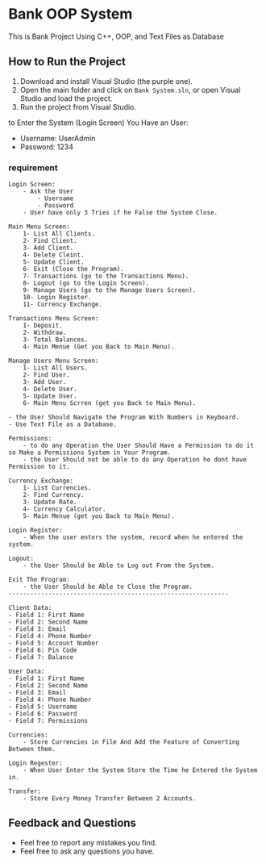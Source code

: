 # Bank OOP System
This is Bank Project Using C++, OOP, and Text Files as Database

## How to Run the Project
1. Download and install Visual Studio (the purple one).
2. Open the main folder and click on `Bank System.sln`, or open Visual Studio and load the project.
3. Run the project from Visual Studio.

to Enter the System (Login Screen) You Have an User:
- Username: UserAdmin
- Password: 1234

### requirement

	Login Screen:
        - Ask the User 
		    - Username
		    - Password
        - User have only 3 Tries if he False the System Close.

    Main Menu Screen:
        1- List All Clients.
        2- Find Client.
        3- Add Client.
        4- Delete Cleint.
        5- Update Client.
        6- Exit (Close the Program).
        7- Transactions (go to the Transactions Menu).
        8- Logout (go to the Login Screen).
        9- Manage Users (go to the Manage Users Screen).
        10- Login Register.
        11- Currency Exchange.

    Transactions Menu Screen:
        1- Deposit.
        2- Withdraw.
        3- Total Balances.
        4- Main Menue (Get you Back to Main Menu).

    Manage Users Menu Screen:
        1- List All Users.
        2- Find User.
        3- Add User.
        4- Delete User.
        5- Update User.
        6- Main Menu Scrren (get you Back to Main Menu).

    - the User Should Navigate the Program With Numbers in Keyboard.
    - Use Text File as a Database.
    
    Permissions:
        - to do any Operation the User Should Have a Permission to do it so Make a Permissions System in Your Program.
        - the User Should not be able to do any Operation he dont have Permission to it.

    Currency Exchange:
        1- List Currencies.
        2- Find Currency.
        3- Update Rate.
        4- Currency Calculator.
        5- Main Menue (get you Back to Main Menu).

    Login Register:
        - When the user enters the system, record when he entered the system.

    Logout:
        - the User Should be Able to Log out From the System.

    Exit The Program:
        - the User Should be Able to Close the Program.
    -------------------------------------------------------------

	Client Data:
	- Field 1: First Name
	- Field 2: Second Name
	- Field 3: Email
	- Field 4: Phone Number
	- Field 5: Account Number
	- Field 6: Pin Code
	- Field 7: Balance

	User Data:	
	- Field 1: First Name
	- Field 2: Second Name
	- Field 3: Email
	- Field 4: Phone Number
	- Field 5: Username
	- Field 6: Password
	- Field 7: Permissions

    Currencies:
        - Store Currencies in File And Add the Feature of Converting Between them.

    Login Regester:
        - When User Enter the System Store the Time he Entered the System in.

    Transfer:
        - Store Every Money Transfer Between 2 Accounts.

## Feedback and Questions
- Feel free to report any mistakes you find.  
- Feel free to ask any questions you have.
